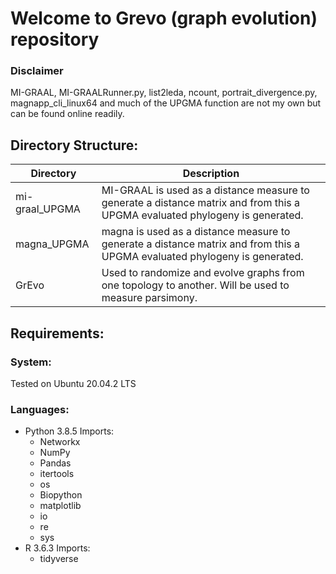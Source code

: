 # Welcome to Grevo (graph evolution) repository

### Disclaimer 
MI-GRAAL, MI-GRAALRunner.py, list2leda, ncount, portrait_divergence.py, magnapp_cli_linux64 and much of the UPGMA function are not my own but can be found online readily.

## Directory Structure:
 
 Directory       | Description
 ------------- | -------------
 mi-graal_UPGMA | MI-GRAAL is used as a distance measure to generate a distance matrix and from this a UPGMA evaluated phylogeny is generated.
 magna_UPGMA | magna is used as a distance measure to generate a distance matrix and from this a UPGMA evaluated phylogeny is generated.
 GrEvo | Used to randomize and evolve graphs from one topology to another. Will be used to measure parsimony.

## Requirements:
### System:
Tested on Ubuntu 20.04.2 LTS

### Languages:
- Python 3.8.5
    Imports:
    - Networkx
    - NumPy
    - Pandas
    - itertools
    - os
    - Biopython
    - matplotlib
    - io
    - re
    - sys
- R 3.6.3
    Imports:
    - tidyverse
